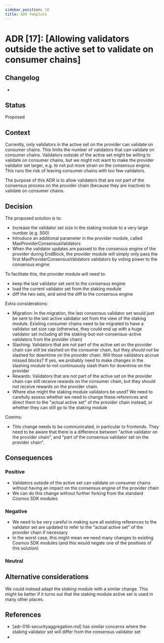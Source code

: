 ```yaml
---
sidebar_position: 18
title: ADR Template
---
```

# ADR [17]: [Allowing validators outside the active set to validate on consumer chains]

## Changelog
* [date]: [changelog]

## Status

Proposed

## Context

Currently, only validators in the active set on the provider can validate on consumer chains.
This limits the number of validators that can validate on consumer chains. Validators outside of the active set might be willing
to validate on consumer chains, but we might not want to make the provider validator set larger, e.g. to not put more strain on the consensus engine.
This runs the risk of leaving consumer chains with too few validators.

The purpose of this ADR is to allow validators that are *not* part of the consensus process on the provider chain (because they are inactive)
to validate on consumer chains.

## Decision

The proposed solution is to:
* Increase the validator set size in the staking module to a very large number (e.g. 500)
* Introduce an additional parameter in the provider module, called MaxProviderConsensusValidators
* When the validator updates are passed to the consensus engine of the provider during EndBlock, the provider module will simply only pass the first MaxProviderConsensusValidators validators by voting power to the consensus engine

To facilitate this, the provider module will need to:
* keep the last validator set sent to the consensus engine
* load the current validator set from the staking module
* diff the two sets, and send the diff to the consensus engine

Extra considerations:
* Migration: In the migration, the last consensus validator set would just be sent to the last active validator set from the view of the staking module. Existing consumer chains need to be migrated to have a validator set size cap (otherwise, they could end up with a huge validator set including all the staking-but-not-consensus-active validators from the provider chain)
* Slashing: Validators that are not part of the active set on the provider chain can still be slashed on the consumer chain, but they *should not* be slashed for downtime on the provider chain. Will those validators accrue missed blocks? If yes, we probably need to make changes in the slashing module to not continuously slash them for downtime on the provider
* Rewards: Validators that are not part of the active set on the provider chain can still receive rewards on the consumer chain, but they *should not* receive rewards on the provider chain.
* Where else might the staking module validators be used? We need to carefully assess whether we need to change these references and direct them to the "actual active set" of the provider chain instead, or whether they can still go to the staking module

Comms:
* This change needs to be communicated, in particular to frontends. They need to be aware that there is a difference between "active validator on the provider chain", and "part of the consensus validator set on the provider chain".

## Consequences

### Positive

* Validators outside of the active set can validate on consumer chains without having an impact on the consensus engine of the provider chain
* We can do this change without further forking from the standard Cosmos SDK modules

### Negative

* We need to be very careful in making sure all existing references to the validator set are updated to refer to the "actual active set" of the provider chain if necessary
* In the worst case, this might mean we need many changes to existing Cosmos SDK modules (and this would negate one of the positives of this solution)

### Neutral

## Alternative considerations

We could instead adapt the *staking module* with a similar change.
This might be better if it turns out that the staking module active set is used in many other places.

## References

* [adr-016-securityaggregation.md] has similar concerns where the staking validator set will differ from the consensus validator set
* 
